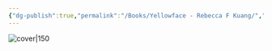 ```yaml
---
{"dg-publish":true,"permalink":"/Books/Yellowface - Rebecca F Kuang/","title":"Yellowface","noteIcon":4,"created":"2024-11-18T16:17:34.929+09:00"}
---
```



![cover|150](http://books.google.com/books/content?id=crZ1EAAAQBAJ&printsec=frontcover&img=1&zoom=5&edge=curl&source=gbs_api)